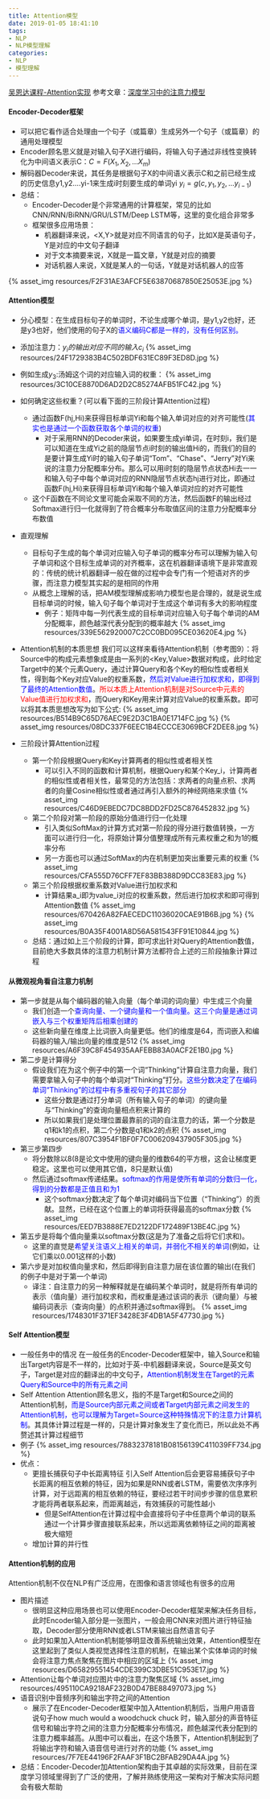 ```yaml
---
title: Attention模型
date: 2019-01-05 18:41:10
tags: 
- NLP
- NLP模型理解
categories: 
- NLP
- 模型理解
---
```


[吴恩达课程-Attention实现](https://yuancl.github.io/2018/12/06/dl/第五门课-第三周/)
参考文章：[深度学习中的注意力模型](https://zhuanlan.zhihu.com/p/37601161)

#### Encoder-Decoder框架
- 可以把它看作适合处理由一个句子（或篇章）生成另外一个句子（或篇章）的通用处理模型
- Encoder顾名思义就是对输入句子X进行编码，将输入句子通过非线性变换转化为中间语义表示C：$C=F(X_1,X_2,...X_m)$
- 解码器Decoder来说，其任务是根据句子X的中间语义表示C和之前已经生成的历史信息y1,y2….yi-1来生成i时刻要生成的单词yi $y_i=g(c,y_1,y_2,...y_{i-1})$
- 总结：
  - Encoder-Decoder是个非常通用的计算框架，常见的比如CNN/RNN/BiRNN/GRU/LSTM/Deep LSTM等，这里的变化组合非常多
  - 框架很多应用场景：
    - 机器翻译来说，<X,Y>就是对应不同语言的句子，比如X是英语句子，Y是对应的中文句子翻译
    - 对于文本摘要来说，X就是一篇文章，Y就是对应的摘要
    - 对话机器人来说，X就是某人的一句话，Y就是对话机器人的应答
  
{% asset_img resources/F2F31AE3AFCF5E63870687850E25053E.jpg %}

#### Attention模型
- 分心模型：在生成目标句子的单词时，不论生成哪个单词，是y1,y2也好，还是y3也好，他们使用的句子X的<font color='blue'>语义编码C都是一样的，没有任何区别。</font>
- 添加注意力：$y_i的输出对应不同的输入c_i$
  {% asset_img resources/24F1729383B4C502BDF631EC89F3ED8D.jpg %}
- 例如生成$y_3$:汤姆这个词的对应输入词的权重：
  {% asset_img resources/3C10CE8870D6AD2D2C85274AFB51FC42.jpg %}
- 如何确定这些权重？(可以看下面的三阶段计算Attention过程)
  - 通过函数F(hj,Hi)来获得目标单词Yi和每个输入单词对应的对齐可能性(<font color='blue'>其实也是通过一个函数获取各个单词的权重</font>)
    - 对于采用RNN的Decoder来说，如果要生成yi单词，在时刻i，我们是可以知道在生成Yi之前的隐层节点i时刻的输出值Hi的，而我们的目的是要计算生成Yi时的输入句子单词“Tom”、“Chase”、“Jerry”对Yi来说的注意力分配概率分布。那么可以用i时刻的隐层节点状态Hi去一一和输入句子中每个单词对应的RNN隐层节点状态hj进行对比，即通过函数F(hj,Hi)来获得目标单词Yi和每个输入单词对应的对齐可能性
  - 这个F函数在不同论文里可能会采取不同的方法，然后函数F的输出经过Softmax进行归一化就得到了符合概率分布取值区间的注意力分配概率分布数值

- 直观理解
  - 目标句子生成的每个单词对应输入句子单词的概率分布可以理解为输入句子单词和这个目标生成单词的对齐概率，这在机器翻译语境下是非常直观的：传统的统计机器翻译一般在做的过程中会专门有一个短语对齐的步骤，而注意力模型其实起的是相同的作用
  - 从概念上理解的话，把AM模型理解成影响力模型也是合理的，就是说生成目标单词的时候，输入句子每个单词对于生成这个单词有多大的影响程度
    - 例子：矩阵中每一列代表生成的目标单词对应输入句子每个单词的AM分配概率，颜色越深代表分配到的概率越大
    {% asset_img resources/339E562920007C2CC0BD095CE03620E4.jpg %}

- Attention机制的本质思想
  我们可以这样来看待Attention机制（参考图9）：将Source中的构成元素想象成是由一系列的<Key,Value>数据对构成，此时给定Target中的某个元素Query，通过计算Query和各个Key的相似性或者相关性，得到每个Key对应Value的权重系数，<font color='blue'>然后对Value进行加权求和，即得到了最终的Attention数值</font>。<font color='red'>所以本质上Attention机制是对Source中元素的Value值进行加权求和</font>，而Query和Key用来计算对应Value的权重系数。即可以将其本质思想改写为如下公式:
  {% asset_img resources/B514B9C65D76AEC9E2D3C1BA0E1714FC.jpg %}
  {% asset_img resources/08DC337F6EEC1B4ECCCE3069BCF2DEE8.jpg %}
  
- 三阶段计算Attention过程
  - 第一个阶段根据Query和Key计算两者的相似性或者相关性
    - 可以引入不同的函数和计算机制，根据Query和某个Key_i，计算两者的相似性或者相关性，最常见的方法包括：求两者的向量点积、求两者的向量Cosine相似性或者通过再引入额外的神经网络来求值
    {% asset_img resources/C46D9EBEDC7DC8BDD2FD25C876452832.jpg %}
  - 第二个阶段对第一阶段的原始分值进行归一化处理
    - 引入类似SoftMax的计算方式对第一阶段的得分进行数值转换，一方面可以进行归一化，将原始计算分值整理成所有元素权重之和为1的概率分布
    - 另一方面也可以通过SoftMax的内在机制更加突出重要元素的权重
    {% asset_img resources/CFA555D76CFF7EF83BB388D9DCC83E83.jpg %}
  - 第三个阶段根据权重系数对Value进行加权求和
    - 计算结果a_i即为value_i对应的权重系数，然后进行加权求和即可得到Attention数值
    {% asset_img resources/670426A82FAECEDC11036020CAE91B6B.jpg %}
  {% asset_img resources/B0A35F4001A8D56A581543FF91E10844.jpg %}
  - 总结：通过如上三个阶段的计算，即可求出针对Query的Attention数值，目前绝大多数具体的注意力机制计算方法都符合上述的三阶段抽象计算过程
  

#### 从微观视角看自注意力机制
- 第一步就是从每个编码器的输入向量（每个单词的词向量）中生成三个向量
  - 我们创造一个<font color='blue'>查询向量、一个键向量和一个值向量。这三个向量是通过词嵌入与三个权重矩阵后相乘创建的</font>
  - 这些新向量在维度上比词嵌入向量更低。他们的维度是64，而词嵌入和编码器的输入/输出向量的维度是512
  {% asset_img resources/A6F39C8F454935AAFEBB83A0ACF2E1B0.jpg %}
- 第二步是计算得分
  - 假设我们在为这个例子中的第一个词“Thinking”计算自注意力向量，我们需要拿输入句子中的每个单词对“Thinking”打分。<font color='blue'>这些分数决定了在编码单词“Thinking”的过程中有多重视句子的其它部分</font>
    - 这些分数是通过打分单词（所有输入句子的单词）的键向量与“Thinking”的查询向量相点积来计算的
    - 所以如果我们是处理位置最靠前的词的自注意力的话，第一个分数是q1和k1的点积，第二个分数是q1和k2的点积
  {% asset_img resources/807C3954F1BF0F7C006209437905F305.jpg %}
- 第三步第四步
  - 将分数除以8(8是论文中使用的键向量的维数64的平方根，这会让梯度更稳定。这里也可以使用其它值，8只是默认值)
  - 然后通过softmax传递结果。<font color='blue'>softmax的作用是使所有单词的分数归一化，得到的分数都是正值且和为1</font>
    - 这个softmax分数决定了每个单词对编码当下位置（“Thinking”）的贡献。显然，已经在这个位置上的单词将获得最高的softmax分数
  {% asset_img resources/EED7B3888E7ED2122DF172489F13BE4C.jpg %}
- 第五步是将每个值向量乘以softmax分数(这是为了准备之后将它们求和)。
  - 这里的直觉是<font color='blue'>希望关注语义上相关的单词，并弱化不相关的单词</font>(例如，让它们乘以0.001这样的小数)
- 第六步是对加权值向量求和，然后即得到自注意力层在该位置的输出(在我们的例子中是对于第一个单词)
  - 译注：自注意力的另一种解释就是在编码某个单词时，就是将所有单词的表示（值向量）进行加权求和，而权重是通过该词的表示（键向量）与被编码词表示（查询向量）的点积并通过softmax得到。
  {% asset_img resources/1748301F371EF3428E3F4DB1A5F47730.jpg %}




#### Self Attention模型
- 一般任务中的情况
  在一般任务的Encoder-Decoder框架中，输入Source和输出Target内容是不一样的，比如对于英-中机器翻译来说，Source是英文句子，Target是对应的翻译出的中文句子，<font color='blue'>Attention机制发生在Target的元素Query和Source中的所有元素之间</font>
- Self Attention
  Attention顾名思义，指的不是Target和Source之间的Attention机制，<font color='blue'>而是Source内部元素之间或者Target内部元素之间发生的Attention机制，也可以理解为Target=Source这种特殊情况下的注意力计算机制</font>。其具体计算过程是一样的，只是计算对象发生了变化而已，所以此处不再赘述其计算过程细节
- 例子
  {% asset_img resources/78832378181B08156139C411039FF734.jpg %}
- 优点：
  - 更擅长捕获句子中长距离特征
    引入Self Attention后会更容易捕获句子中长距离的相互依赖的特征，因为如果是RNN或者LSTM，需要依次序序列计算，对于远距离的相互依赖的特征，要经过若干时间步步骤的信息累积才能将两者联系起来，而距离越远，有效捕获的可能性越小
    - 但是SelfAttention在计算过程中会直接将句子中任意两个单词的联系通过一个计算步骤直接联系起来，所以远距离依赖特征之间的距离被极大缩短
  - 增加计算的并行性
  
  
#### Attention机制的应用
Attention机制不仅在NLP有广泛应用，在图像和语言领域也有很多的应用
- 图片描述
  - 很明显这种应用场景也可以使用Encoder-Decoder框架来解决任务目标，此时Encoder输入部分是一张图片，一般会用CNN来对图片进行特征抽取，Decoder部分使用RNN或者LSTM来输出自然语言句子
  - 此时如果加入Attention机制能够明显改善系统输出效果，Attention模型在这里起到了类似人类视觉选择性注意的机制，在输出某个实体单词的时候会将注意力焦点聚焦在图片中相应的区域上
  {% asset_img resources/D65829551454CDE399C3DBE51C953E17.jpg %}
- Attention让每个单词对应图片中的注意力聚焦区域
  {% asset_img resources/495110CA9218AF232B0D47BE88497073.jpg %}
- 语音识别中音频序列和输出字符之间的Attention
  - 展示了在Encoder-Decoder框架中加入Attention机制后，当用户用语音说句子how much would a woodchuck chuck 时，输入部分的声音特征信号和输出字符之间的注意力分配概率分布情况，颜色越深代表分配到的注意力概率越高。从图中可以看出，在这个场景下，Attention机制起到了将输出字符和输入语音信号进行对齐的功能
  {% asset_img resources/7F7EE44196F2FAAF3F1BC2BFAB29DA4A.jpg %}
- 总结：Encoder-Decoder加Attention架构由于其卓越的实际效果，目前在深度学习领域里得到了广泛的使用，了解并熟练使用这一架构对于解决实际问题会有极大帮助
